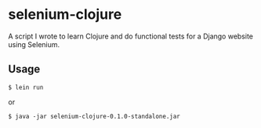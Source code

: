 # selenium-clojure

A script I wrote to learn Clojure and do functional tests for a Django website using Selenium.

## Usage

    $ lein run

or

    $ java -jar selenium-clojure-0.1.0-standalone.jar
